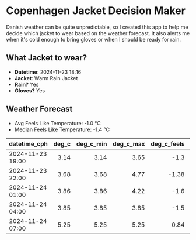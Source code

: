 
# Copenhagen Jacket Decision Maker

Danish weather can be quite unpredictable, so I created this app to help me decide which jacket to wear based on the weather forecast. 
It also alerts me when it's cold enough to bring gloves or when I should be ready for rain.

## What Jacket to wear?

- **Datetime**: 2024-11-23 18:16
- **Jacket**: Warm Rain Jacket
- **Rain?** Yes
- **Gloves?** Yes

## Weather Forecast
- Avg Feels Like Temperature: -1.0 °C
- Median Feels Like Temperature: -1.4 °C

| datetime_cph     |   deg_c |   deg_c_min |   deg_c_max |   deg_c_feels | weather   | wind   | rain   |
|:-----------------|--------:|------------:|------------:|--------------:|:----------|:-------|:-------|
| 2024-11-23 19:00 |    3.14 |        3.14 |        3.65 |         -1.3  | Clouds    | Medium | None   |
| 2024-11-23 22:00 |    3.68 |        3.68 |        4.77 |         -1.38 | Clouds    | High   | None   |
| 2024-11-24 01:00 |    3.86 |        3.86 |        4.22 |         -1.6  | Rain      | High   | Low    |
| 2024-11-24 04:00 |    3.85 |        3.85 |        3.85 |         -1.5  | Rain      | High   | Low    |
| 2024-11-24 07:00 |    5.25 |        5.25 |        5.25 |          0.84 | Rain      | High   | Low    |
        
